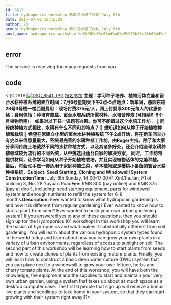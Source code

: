 ```yaml
---
id: 6517
title: hydroponics workshop 新车间水培工作坊 July 6th
date: 2014-07-02 18:15:29
author: 23
group: hydroponics workshop 新车间水培工作坊 July 6th
post_name: hydroponics-workshop-%e6%96%b0%e8%bd%a6%e9%97%b4%e6%b0%b4%e5%9f%b9%e5%b7%a5%e4%bd%9c%e5%9d%8a-july-6th
---
```


## error
The service is receiving too many requests from you

## code
 <!\[CDATA\[[![DSC_8541.JPG](http://xinchejian.com/wp-content/uploads/2012/08/DSC_8541-290x290.jpg)](http://139.162.84.35/wp-content/uploads/2012/08/DSC%5F8541.jpg) [报名参加](http://www.vasee.com/event/view.jsp?inid=ff80808146acac6f0146f689809f4c72 "报名参加") **主题：**学习种子培养、植物活体克隆和窗台水耕种植系统的建立**时间：**7月6号星期天下午2点-5点**地点：**新车间，愚园东路28号3号楼一楼西侧**费用：**现场付费375元/人，网上付费享300元每人的优惠价格；费用包括：种培育苗盒、窗台水培系统所需材料、水培营养液 (可持续6-8个月植物所需)。 如果对以下任一课题有兴趣，你可不能错过这个水培工作坊：  同传统种植方式相比，水耕有什么不同和其特点？  想知道如何从种子开始植物种植和栽培  希望在家建立小型的窗台水耕种植系统 下午2点开始，将在新车间举办有史以来信息量最大，系统最完善的水耕种植工作坊，由Roger主持。除了和大家分享同传统土培截然不同的水耕种植方式，以及其诸多好处，还会介绍全球水耕种植领域较为流行的不同系统，从中挑选出适合自家的解决方案。 同时，工作坊将提供材料，让你学习如何从种子开始植物栽培，并且实现植物活体的克隆种植。 最后，将会动手做一套适用于家庭种植生菜，草本植物或是樱桃小番茄的窗台水耕种植系统，**Subject:** Seed Starting, Cloning and Windowsill System Construction**Time:** July 6th Sunday, 14:00-17:00 @ XinCheJian, F1 of building 3, No. 28 Yuyuan Road**Fee:** RMB 300 (pay online) and RMB 375 (pay at door), including: seed starting equipment, parts for windowsill system and enough nutrients to refill the system for 6-8 months.**Description:** Ever wanted to know what hydroponic gardening is and how it is different from regular gardening? Ever wanted to know how to start a plant from seed? Ever wanted to build your own urban gardening system? If you answered yes to any of these questions, then you should sign up for the Hydroponics 101 workshop! In this workshop you will learn the basics of hydroponics and what makes it substantially different from soil gardening. You will learn about the various hydroponic system types found in the world today and learn about how you can grow your own plants in a variety of urban environments, regardless of access to sunlight or soil. The second part of this workshop will be learning how to start plants from seeds and how to create clones of plants from existing mature plants. Finally, you will learn how to construct a basic deep water culture (DWC) system that you can place next to a windowsill to grow your own lettuce, herbs and cherry tomato plants. At the end of this workshop, you will have both the knowledge, the equipment and the supplies to start and maintain your very own urban garden, using a system that takes up about as much space as a desktop computer case. The first 6 people that sign up will receive a bonus: live plants and seedlings to take home in your system, so that they can start growing with their system right away!\]\]> 

